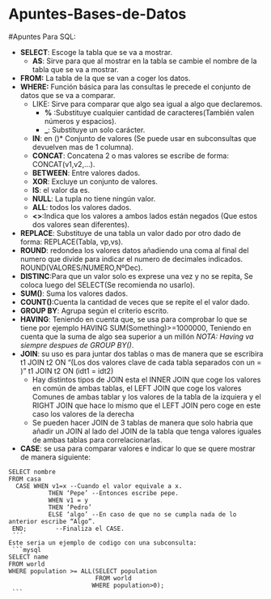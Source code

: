 # Apuntes-Bases-de-Datos
#Apuntes Para SQL:
   * **SELECT**: Escoge la tabla que se va a mostrar.
    	* **AS**: Sirve para que al mostrar en la tabla se cambie el nombre de la tabla que se va a mostrar. 
   * **FROM:** La tabla de la que se van a coger los datos.
   * **WHERE:** Función básica para las consultas le precede el conjunto de datos que se va a comparar.
       * LIKE: Sirve para comparar que algo sea igual a algo que declaremos.
	   		* **%** :Substituye cualquier cantidad de caracteres(También valen números y espacios).
			* **_**: Substituye un solo carácter. 
       * **IN**: en ()* Conjunto de valores (Se puede usar en subconsultas que devuelven mas de 1 columna).
       * **CONCAT**: Concatena 2 o mas valores se escribe de forma: CONCAT(v1,v2,…).
       * **BETWEEN**: Entre valores dados.
       * **XOR**: Excluye un conjunto de valores.
       * **IS**: el valor da es.
       * **NULL**: La tupla no tiene ningún valor.
       * **ALL**: todos los valores dados.
       + **<>**:Indica que los valores a ambos lados están negados (Que estos dos valores sean diferentes).
   * **REPLACE**:  Substituye de una tabla un valor dado por otro dado de forma: REPLACE(Tabla, vp,vs).
   * **ROUND**: redondea los valores datos añadiendo una coma al final del numero que divide para indicar el numero de decimales indicados. ROUND(VALORES/NUMERO,NºDec).
   * **DISTINC**:Para que un valor solo es exprese una vez y no se repita, Se coloca luego del SELECT(Se recomienda no usarlo).
   * **SUM()**: Suma los valores dados.
   * **COUNT()**:Cuenta la cantidad de veces que se repite el el valor dado.
   * **GROUP BY**: Agrupa según el criterio escrito.
   * **HAVING**: Teniendo en cuenta que, se usa para comprobar lo que se tiene por ejemplo HAVING SUM(Something)>=1000000, Teniendo en cuenta que la suma de algo sea superior a un millón 
      *NOTA: Having va siempre despues de GROUP BY()*.
   * **JOIN**: su uso es para juntar dos tablas o mas de manera que se escribira t1 JOIN t2 ON “(Los dos valores clave de cada tabla separados con un = )” t1 JOIN t2 ON (idt1 = idt2)
       * Hay distintos tipos de JOIN esta el INNER JOIN que coge los valores en común de ambas tablas, el LEFT JOIN que coge los valores Comunes de ambas tablar y los valores de la tabla de la izquiera y el RIGHT JOIN que hace lo mismo que el LEFT JOIN pero coge en este caso los valores de la derecha
       * Se pueden hacer JOIN de 3 tablas de manera que solo habria que añadir un JOIN al lado del JOIN de la tabla que tenga valores iguales de ambas tablas para correlacionarlas.
   * **CASE**: se usa para comparar valores e indicar lo que se quere mostrar de manera siguiente:
   ```MariaDB
   SELECT nombre
   FROM casa
     CASE WHEN v1=x --Cuando el valor equivale a x.
              THEN ‘Pepe’ --Entonces escribe pepe.
              WHEN v1 = y 
              THEN ‘Pedro’ 
              ELSE ‘algo’ --En caso de que no se cumpla nada de lo anterior escribe “Algo”.
  	END; 		--Finaliza el CASE.
	´´´
Este seria un ejemplo de codigo con una subconsulta:
	```mysql
SELECT name
  FROM world
 WHERE population >= ALL(SELECT population
                           FROM world
                          WHERE population>0);
	```
